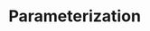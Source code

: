 <!-- Parameterization.md --- 
;; 
;; Description: 
;; Author: Hongyi Wu(吴鸿毅)
;; Email: wuhongyi@qq.com 
;; Created: 六 12月 23 22:20:09 2017 (+0800)
;; Last-Updated: 六 12月 23 22:20:17 2017 (+0800)
;;           By: Hongyi Wu(吴鸿毅)
;;     Update #: 1
;; URL: http://wuhongyi.cn -->

# Parameterization








<!-- Parameterization.md ends here -->

